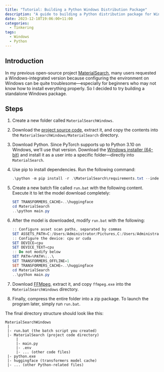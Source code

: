 ```yaml
---
title: "Tutorial: Building a Python Windows Distribution Package"
description: "A guide to building a Python distribution package for Windows users"
date: 2023-12-18T19:06:00+11:00
categories:
  - Tinkering
tags:
  - Windows
  - Python
---
```


## Introduction

In my previous open-source project [MaterialSearch](https://github.com/chn-lee-yumi/MaterialSearch), many users requested a Windows-integrated version because configuring the environment on Windows can be quite troublesome—especially for beginners who may not know how to install everything properly. So I decided to try building a standalone Windows package.

## Steps

1. Create a new folder called `MaterialSearchWindows`.

2. Download the [project source code](https://github.com/chn-lee-yumi/MaterialSearch/archive/refs/tags/v0.0.0-20231218.zip), extract it, and copy the contents into the `MaterialSearchWindows/MaterialSearch` directory.

3. Download Python. Since PyTorch supports up to Python 3.10 on Windows, we’ll use that version. Download the [Windows installer (64-bit)](https://www.python.org/ftp/python/3.10.11/python-3.10.11-amd64.exe) and install it as a user into a specific folder—directly into `MaterialSearch`.

4. Use pip to install dependencies. Run the following command:

   ```powershell
   .\python -m pip install -r .\MaterialSearch\requirements.txt --index-url=https://download.pytorch.org/whl/cu118 --extra-index-url=https://pypi.org/simple/
   ```

5. Create a new batch file called `run.bat` with the following content. Execute it to let the model download completely:

   ```powershell
   SET TRANSFORMERS_CACHE=..\huggingface
   cd MaterialSearch
   ..\python main.py
   ```

6. After the model is downloaded, modify `run.bat` with the following:

   ```powershell
   :: Configure asset scan paths, separated by commas
   SET ASSETS_PATH=C:/Users/Administrator/Pictures,C:/Users/Administrator/Videos
   :: Configure the device: cpu or cuda
   SET DEVICE=cpu
   SET DEVICE_TEXT=cpu
   :: Do not modify below
   SET PATH=%PATH%;..\
   SET TRANSFORMERS_OFFLINE=1
   SET TRANSFORMERS_CACHE=..\huggingface
   cd MaterialSearch
   ..\python main.py
   ```

7. Download [FFMpeg](https://www.gyan.dev/ffmpeg/builds/ffmpeg-git-full.7z), extract it, and copy `ffmpeg.exe` into the `MaterialSearchWindows` directory.

8. Finally, compress the entire folder into a zip package. To launch the program later, simply run `run.bat`.

The final directory structure should look like this:

```text
MaterialSearchWindows
 |
 |- run.bat (the batch script you created)
 |- MaterialSearch (project code directory)
     |
     |- main.py
     |- .env
     |- ... (other code files)
 |- python.exe
 |- huggingface (transformers model cache)
 |- ... (other Python-related files)
```